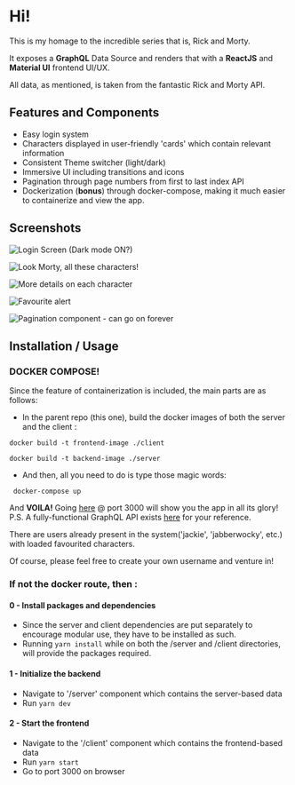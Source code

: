 # Hi!
This is my homage to the incredible series that is, Rick and Morty.

It exposes a **GraphQL** Data Source and renders that with a **ReactJS** and **Material UI** frontend UI/UX.

All data, as mentioned, is taken from the fantastic Rick and Morty API.

## Features and Components

- Easy login system
- Characters displayed in user-friendly 'cards' which contain relevant information
- Consistent Theme switcher (light/dark)
- Immersive UI including transitions and icons
- Pagination through page numbers from first to last index API
- Dockerization (**bonus**) through docker-compose, making it much easier to containerize and view the app.

## Screenshots

![Login Screen (Dark mode ON?)](https://user-images.githubusercontent.com/22137960/149924958-02fca18b-790a-487a-a92f-af49912b3b24.png)

![Look Morty, all these characters!](https://user-images.githubusercontent.com/22137960/149924967-e5aa97c8-184e-4dfc-81c8-0510cb1d030d.png)

![More details on each character](https://user-images.githubusercontent.com/22137960/149924974-5216932c-827c-44a5-8823-f614a5364b39.png)

![Favourite alert](https://user-images.githubusercontent.com/22137960/149924982-8d35dc14-6cc2-449e-a46d-8fd9222440cb.png)

![Pagination component - can go on forever](https://user-images.githubusercontent.com/22137960/149924987-0616e98a-d7d1-4ad4-a39c-b12ef9debb39.png)



## Installation / Usage

### DOCKER COMPOSE!

Since the feature of containerization is included, the main parts are as follows: 

- In the parent repo (this one), build the docker images of both the server and the client : 

`docker build -t frontend-image ./client`

`docker build -t backend-image ./server`

- And then, all you need to do is type those magic words:

` docker-compose up`

And **VOILA!** Going [here](http://localhost:3000/) @ port 3000 will show you the app in all its glory!
P.S. A fully-functional GraphQL API exists [here](http://localhost:4000) for your reference.

There are users already present in the system('jackie', 'jabberwocky', etc.) with loaded favourited characters.

Of course, please feel free to create your own username and venture in!



### If not the docker route, then : 



#### 0 - Install packages and dependencies

- Since the server and client dependencies are put separately to encourage modular use, they have to be installed as such.
- Running ` yarn install ` while on both the /server and /client directories, will provide the packages required.
#### 1 - Initialize the backend

- Navigate to '/server' component which contains the server-based data
- Run ` yarn dev `

#### 2 - Start the frontend

- Navigate to the '/client' component which contains the frontend-based data
- Run ` yarn start `
- Go to port 3000 on browser

